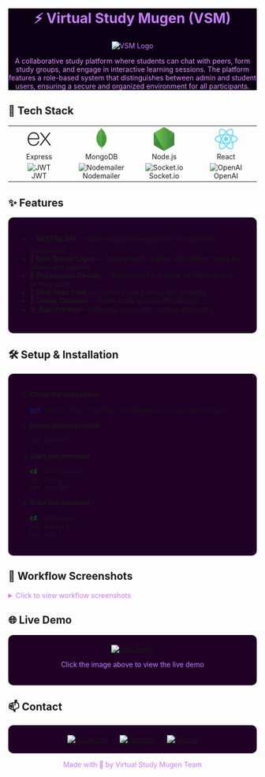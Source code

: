 <div align="center" style="background-color: #0B0014; color: #C87CFF;">

# ⚡ Virtual Study Mugen (VSM)

<p align="center">
  <img src="YOUR_IMAGE_URL" alt="VSM Logo" width="200"/>
</p>

<p style="color: #E58CFF;">
A collaborative study platform where students can chat with peers, form study groups, and engage in interactive learning sessions. The platform features a role-based system that distinguishes between admin and student users, ensuring a secure and organized environment for all participants.
</p>

</div>

## 🚀 Tech Stack

<table>
  <tr>
    <td align="center" width="120">
      <img src="https://raw.githubusercontent.com/devicons/devicon/master/icons/express/express-original.svg" width="48" height="48" alt="Express" />
      <br>Express
    </td>
    <td align="center" width="120">
      <img src="https://raw.githubusercontent.com/devicons/devicon/master/icons/mongodb/mongodb-original.svg" width="48" height="48" alt="MongoDB" />
      <br>MongoDB
    </td>
    <td align="center" width="120">
      <img src="https://raw.githubusercontent.com/devicons/devicon/master/icons/nodejs/nodejs-original.svg" width="48" height="48" alt="Node.js" />
      <br>Node.js
    </td>
    <td align="center" width="120">
      <img src="https://raw.githubusercontent.com/devicons/devicon/master/icons/react/react-original.svg" width="48" height="48" alt="React" />
      <br>React
    </td>
  </tr>
  <tr>
    <td align="center" width="120">
      <img src="https://jwt.io/img/pic_logo.svg" width="48" height="48" alt="JWT" />
      <br>JWT
    </td>
    <td align="center" width="120">
      <img src="https://nodemailer.com/nm_logo_200x136.png" width="48" height="48" alt="Nodemailer" />
      <br>Nodemailer
    </td>
    <td align="center" width="120">
      <img src="https://socket.io/images/logo.svg" width="48" height="48" alt="Socket.io" />
      <br>Socket.io
    </td>
    <td align="center" width="120">
      <img src="https://raw.githubusercontent.com/devicons/devicon/master/icons/openai/openai-original.svg" width="48" height="48" alt="OpenAI" />
      <br>OpenAI
    </td>
  </tr>
</table>

## ✨ Features

<div style="background-color: #1f0126; padding: 20px; border-radius: 10px;">

- ⚡ **RESTful API** — Well-structured endpoints for seamless integration
- 🔐 **Role Based Login** — Secure login system with distinct roles for admin and student
- 📱 **Responsive Design** — Optimized for a range of devices and screen sizes
- 💬 **Real-time Chat** — Connect and collaborate instantly
- 👥 **Group Creation** — Form study groups effortlessly
- 🛠 **Admin Panel** — Manage users and content efficiently

</div>

## 🛠️ Setup & Installation

<div style="background-color: #1f0126; padding: 20px; border-radius: 10px;">

1. **Clone the repository**
   ```bash
   git clone https://github.com/Somepalli-Venkatesh/vsm.git
   ```

2. **Install dependencies**
   ```bash
   npm install
   ```

3. **Start the frontend**
   ```bash
   cd vsm/frontend
   npm install
   npm run dev
   ```

4. **Start the backend**
   ```bash
   cd vsm/backend
   npm install
   npm start
   ```

</div>

## 📸 Workflow Screenshots

<details>
<summary style="color: #C87CFF;">Click to view workflow screenshots</summary>

<p align="center">
  <img src="./frontend/src/assets/vsmHome.jpg" alt="Workflow 1" width="400"/>
  <img src="./frontend/src/assets/vsmSignup1.jpg" alt="Workflow 2" width="400"/>
</p>

<p align="center">
  <img src="./frontend/src/assets/vsmSignup.jpg" alt="Workflow 3" width="400"/>
  <img src="./frontend/src/assets/vsmLogin.jpg" alt="Workflow 4" width="400"/>
</p>

<p align="center">
  <img src="./screenshots/workflow5.png" alt="Workflow 5" width="400"/>
  <img src="./screenshots/workflow6.png" alt="Workflow 6" width="400"/>
</p>

<p align="center">
  <img src="./screenshots/workflow7.png" alt="Workflow 7" width="400"/>
  <img src="./screenshots/workflow8.png" alt="Workflow 8" width="400"/>
</p>

<p align="center">
  <img src="./screenshots/workflow9.png" alt="Workflow 9" width="400"/>
  <img src="./screenshots/workflow10.png" alt="Workflow 10" width="400"/>
</p>

<p align="center">
  <img src="./screenshots/workflow11.png" alt="Workflow 11" width="400"/>
  <img src="./screenshots/workflow12.png" alt="Workflow 12" width="400"/>
</p>

<p align="center">
  <img src="./screenshots/workflow13.png" alt="Workflow 13" width="400"/>
  <img src="./screenshots/workflow14.png" alt="Workflow 14" width="400"/>
</p>

<p align="center">
  <img src="./screenshots/workflow15.png" alt="Workflow 15" width="400"/>
  <img src="./screenshots/workflow16.png" alt="Workflow 16" width="400"/>
</p>

<p align="center">
  <img src="./screenshots/workflow17.png" alt="Workflow 17" width="400"/>
  <img src="./screenshots/workflow18.png" alt="Workflow 18" width="400"/>
</p>

<p align="center">
  <img src="./screenshots/workflow19.png" alt="Workflow 19" width="400"/>
  <img src="./screenshots/workflow20.png" alt="Workflow 20" width="400"/>
</p>

</details>

## 🌐 Live Demo

<div align="center" style="background-color: #1f0126; padding: 20px; border-radius: 10px;">
  <a href="https://dummyurl.com" target="_blank">
    <img src="./screenshots/demo.png" alt="Live Demo" width="200"/>
  </a>
  <p style="color: #C87CFF;">Click the image above to view the live demo</p>
</div>

## 📫 Contact

<div align="center" style="background-color: #1f0126; padding: 20px; border-radius: 10px;">
  <a href="https://instagram.com" target="_blank">
    <img src="./screenshots/instagram_icon.png" alt="Instagram" width="40" style="margin: 0 10px"/>
  </a>
  <a href="https://linkedin.com" target="_blank">
    <img src="./screenshots/linkedin_icon.png" alt="LinkedIn" width="40" style="margin: 0 10px"/>
  </a>
  <a href="https://github.com" target="_blank">
    <img src="./screenshots/github_icon.png" alt="GitHub" width="40" style="margin: 0 10px"/>
  </a>
</div>

<div align="center">
  <p style="color: #C87CFF;">Made with 💜 by Virtual Study Mugen Team</p>
</div>
